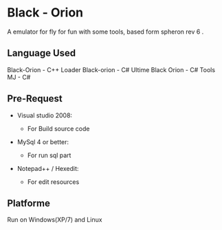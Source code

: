Black - Orion
=============

A emulator for fly for fun with some tools, based form spheron rev 6 .

Language Used
-------------

Black-Orion - C++
Loader Black-orion - C#
Ultime Black Orion - C#
Tools MJ - C#

Pre-Request
-----------

* Visual studio 2008:
	* For Build source code

* MySql 4 or better:
	* For run sql part
	
* Notepad++ / Hexedit:
 	* For edit resources


Platforme
---------

Run on Windows(XP/7) and Linux

